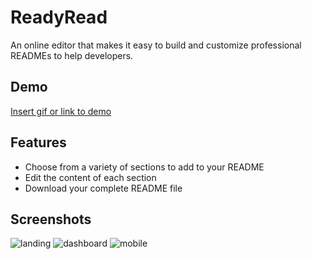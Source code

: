 
# ReadyRead

An online editor that makes it easy to build and customize professional READMEs to help developers.

## Demo

[Insert gif or link to demo](https://readyread.netlify.app/)

## Features

- Choose from a variety of sections to add to your README
- Edit the content of each section
- Download your complete README file

## Screenshots

![landing](https://github.com/user-attachments/assets/d7055e4c-ebc5-48c0-b811-7595efd1119a)
![dashboard](https://github.com/user-attachments/assets/9604f4cf-2ec2-4cca-854b-7a0cfb2a5e77)
![mobile](https://github.com/user-attachments/assets/b83f9f68-ca75-4976-b21a-7ddb69f08453)






